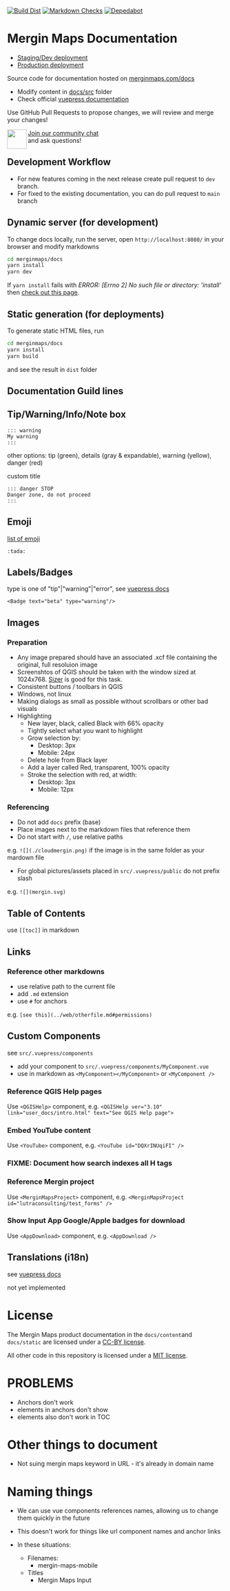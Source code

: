 [![Build Dist](https://github.com/MerginMaps/docs/actions/workflows/main.yml/badge.svg)](https://github.com/MerginMaps/docs/actions/workflows/main.yml)
[![Markdown Checks](https://github.com/MerginMaps/docs/actions/workflows/checks.yml/badge.svg)](https://github.com/MerginMaps/docs/actions/workflows/checks.yml)
[![Depedabot](https://github.com/MerginMaps/docs/actions/workflows/depedabot.yml/badge.svg)](https://github.com/MerginMaps/docs/actions/workflows/depedabot.yml)

# Mergin Maps Documentation

 - [Staging/Dev deployment](https://dev.merginmaps.com/docs)
 - [Production deployment](https://merginmaps.com/docs)

Source code for documentation hosted on [merginmaps.com/docs](https://merginmaps.com/docs)

- Modify content in [docs/src](./content) folder
- Check official [vuepress documentation](https://vuepress.vuejs.org/)

Use GitHub Pull Requests to propose changes, we will review and merge your changes!

<div><img align="left" width="45" height="45" src="https://raw.githubusercontent.com/MerginMaps/docs/main/src/.vuepress/public/slack.svg"><a href="https://merginmaps.com/community/join">Join our community chat</a><br/>and ask questions!</div>

## Development Workflow

 - For new features coming in the next release create pull request to `dev` branch. 
 - For fixed to the existing documentation, you can do pull request to `main` branch

## Dynamic server (for development)
To change docs locally, run the server, open `http://localhost:8080/` in your browser and modify markdowns

```bash
cd merginmaps/docs
yarn install
yarn dev
```

If `yarn install` fails with *ERROR: [Errno 2] No such file or directory: 'install'* then [check out this page](stackoverflow.com/questions/46013544/yarn-install-command-error-no-such-file-or-directory-install).

## Static generation (for deployments)

To generate static HTML files, run 

```bash
cd merginmaps/docs
yarn install
yarn build
```

and see the result in `dist` folder

## Documentation Guild lines

## Tip/Warning/Info/Note box

```
::: warning 
My warning 
:::
```

other options: tip (green), details (gray & expandable), warning (yellow), danger (red)

custom title 
```
::: danger STOP
Danger zone, do not proceed
:::
```

## Emoji

[list of emoji](https://github.com/markdown-it/markdown-it-emoji/blob/master/lib/data/full.json)

```
:tada:
```

## Labels/Badges

type is one of "tip"|"warning"|"error", see [vuepress docs](https://v1.vuepress.vuejs.org/guide/using-vue.html#badge)

```<Badge text="beta" type="warning"/>```

## Images


### Preparation

* Any image prepared should have an associated .xcf file containing the original, full resoluion image
* Screenshtos of QGIS should be taken with the window sized at 1024x768. [Sizer](http://www.brianapps.net/sizer/#:~:text=Sizer%20is%20a%20freeware%20utility,to%20an%20exact%2C%20predefined%20size.) is good for this task.
* Consistent buttons / toolbars in QGIS
* Windows, not linux
* Making dialogs as small as possible without scrollbars or other bad visuals
* Highlighting
	* New layer, black, called Black with 66% opacity
	* Tightly select what you want to highlight
	* Grow selection by:
		* Desktop: 3px
		* Mobile: 24px
	* Delete hole from Black layer
	* Add a layer called Red, transparent, 100% opacity
	* Stroke the selection with red, at width:
		* Desktop: 3px
		* Mobile: 12px
	


### Referencing

 - Do not add `docs` prefix (base)
 - Place images next to the markdown files that reference them
 - Do not start with `/`, use relative paths

e.g. `![](./cloudmergin.png)` if the image is in the same folder as your mardown file
 
 - For global pictures/assets placed in `src/.vuepress/public` do not prefix slash

e.g. `![](mergin.svg)`

## Table of Contents 

use `[[toc]]` in markdown 

## Links 

### Reference other markdowns 

 - use relative path to the current file
 - add `.md` extension
 - use `#` for anchors

e.g. `[see this](../web/otherfile.md#permissions)`

## Custom Components 

see `src/.vuepress/components`

 - add your component to `src/.vuepress/components/MyComponent.vue`
 - use in markdown as `<MyComponent></MyComponent>` or `<MyComponent />`

### Reference QGIS Help pages

Use `<QGISHelp>` component, e.g. `<QGISHelp ver="3.10" link="user_docs/intro.html" text="See QGIS Help page">`

### Embed YouTube content

Use `<YouTube>` component, e.g. `<YouTube id="DQXrINUqiFI" />`

### FIXME: Document how search indexes all H tags

### Reference Mergin project 

Use `<MerginMapsProject>` component, e.g. `<MerginMapsProject id="lutraconsulting/test_forms" />`

### Show Input App Google/Apple badges for download

Use `<AppDownload>` component, e.g. `<AppDownload />`

## Translations (i18n)

see [vuepress docs](https://v1.vuepress.vuejs.org/guide/i18n.html#site-level-i18n-config)

not yet implemented

# License

The Mergin Maps product documentation in the `docs/content`and `docs/static` are licensed under a [CC-BY license](LICENSE).

All other code in this repository is licensed under a [MIT license](LICENSE-CODE).

# PROBLEMS

* Anchors don't work
* elements in anchors don't show
* elements also don't work in TOC

# Other things to document

* Not suing mergin maps keyword in URL - it's already in domain name

# Naming things

* We can use vue components references names, allowing us to change them quickly in the future
* This doesn't work for things like url component names and anchor links
* In these situations:

	* Filenames:
		* mergin-maps-mobile
	* Titles
		* Mergin Maps Input
